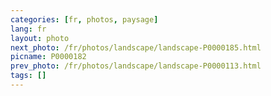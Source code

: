 ```yaml
---
categories: [fr, photos, paysage]
lang: fr
layout: photo
next_photo: /fr/photos/landscape/landscape-P0000185.html
picname: P0000182
prev_photo: /fr/photos/landscape/landscape-P0000113.html
tags: []
---
```

